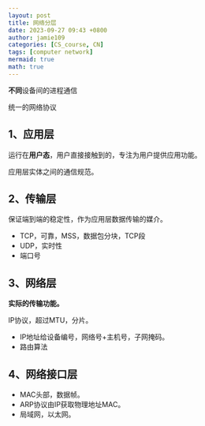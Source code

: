 ```yaml
---
layout: post
title: 网络分层
date: 2023-09-27 09:43 +0800
author: jamie109
categories: [CS_course, CN]
tags: [computer network]
mermaid: true
math: true
---
```


**不同**设备间的进程通信

统一的网络协议

## 1、应用层

运行在**用户态**，用户直接接触到的，专注为用户提供应用功能。

应用层实体之间的通信规范。

## 2、传输层

保证端到端的稳定性，作为应用层数据传输的媒介。

- TCP，可靠，MSS，数据包分块，TCP段
- UDP，实时性
- 端口号

## 3、网络层

**实际的传输功能。**

IP协议，超过MTU，分片。

- IP地址给设备编号，网络号+主机号，子网掩码。
- 路由算法
  
## 4、网络接口层

- MAC头部，数据帧。
- ARP协议由IP获取物理地址MAC。
- 局域网，以太网。

